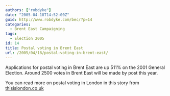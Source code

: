 ```yaml
---
authors: ["robdyke"]
date: "2005-04-18T14:52:00Z"
guid: http://www.robdyke.com/bec/?p=14
categories:
  - Brent East Campaigning
tags:
  - Election 2005
id: 14
title: Postal voting in Brent East
url: /2005/04/18/postal-voting-in-brent-east/
---
```

Applications for postal voting in Brent East are up 511% on the 2001 General Election. Around 2500 votes in Brent East will be made by post this year.

You can read more on postal voting in London in this story from [thisislondon.co.uk](http://www.thisislondon.co.uk/news/articles/17945752)